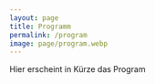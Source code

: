 ```yaml
---
layout: page
title: Programm
permalink: /program
image: page/program.webp
---
```


Hier erscheint in Kürze das Program
